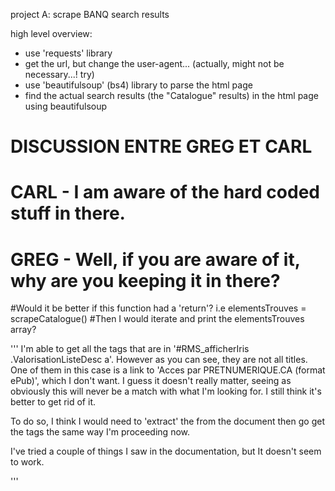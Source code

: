
project A: scrape BANQ search results

high level overview:
- use 'requests' library
- get the url, but change the user-agent... (actually, might not be
necessary...! try)
- use 'beautifulsoup' (bs4) library to parse the html page
- find the actual search results (the "Catalogue" results) in the html
page using beautifulsoup


# DISCUSSION ENTRE GREG ET CARL
# CARL - I am aware of the hard coded stuff in there.
# GREG - Well, if you are aware of it, why are you keeping it in there?

#Would it be better if this function had a 'return'? i.e elementsTrouves = scrapeCatalogue()
	#Then I would iterate and print the elementsTrouves array?

'''
I'm able to get all the <a> tags that are in '#RMS_afficherIris .ValorisationListeDesc a'. 
However as you can see, they are not all titles.  One of them in this case is a 
link to 'Acces par PRETNUMERIQUE.CA (format ePub)', which I don't want.  I guess it doesn't 
really matter, seeing as obviously this will never be a match with what I'm looking for.  I still
think it's better to get rid of it. 

To do so, I think I would need to 'extract' the <span class="pRchrContent"> from the document then go get
the <a> tags the same way I'm proceeding now.

I've tried a couple of things I saw in the documentation, but It doesn't seem to work.  

'''



